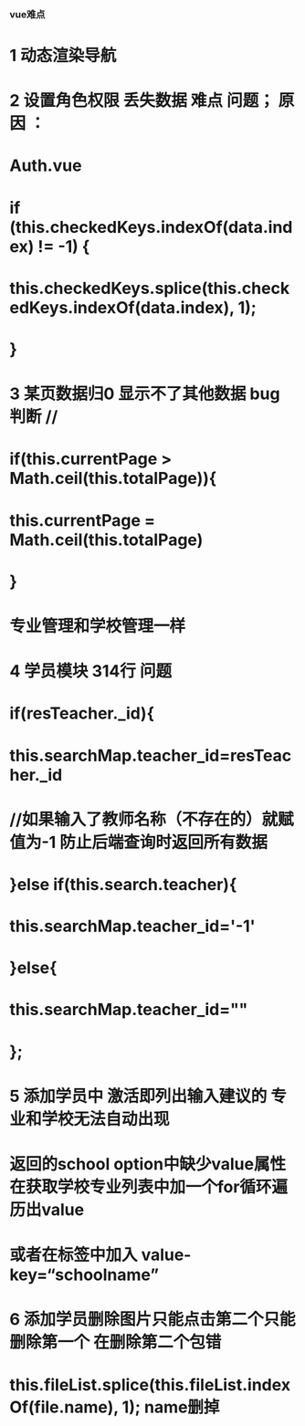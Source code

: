 ###  vue难点
#   1  动态渲染导航
#
#   2  设置角色权限 丢失数据    难点 问题；  原因 ：
#     Auth.vue
#      if (this.checkedKeys.indexOf(data.index) != -1) {
#          this.checkedKeys.splice(this.checkedKeys.indexOf(data.index), 1);
#       }
#   3   某页数据归0  显示不了其他数据   bug   判断 //
#      if(this.currentPage > Math.ceil(this.totalPage)){
#       this.currentPage = Math.ceil(this.totalPage)
#     }
#   专业管理和学校管理一样
#
#   4   学员模块  314行 问题
#      if(resTeacher._id){
#            this.searchMap.teacher_id=resTeacher._id
#            //如果输入了教师名称（不存在的）就赋值为-1 防止后端查询时返回所有数据
#        }else if(this.search.teacher){
#            this.searchMap.teacher_id='-1'
#       }else{
#           this.searchMap.teacher_id=""
#       };
#   5   添加学员中 激活即列出输入建议的 专业和学校无法自动出现
#   返回的school option中缺少value属性  在获取学校专业列表中加一个for循环遍历出value
#                                   或者在标签中加入  value-key=“schoolname”
#   6  添加学员删除图片只能点击第二个只能删除第一个 在删除第二个包错
#        this.fileList.splice(this.fileList.indexOf(file.name), 1); name删掉